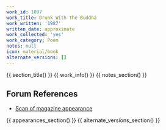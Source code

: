 ```yaml
---
work_id: 1097
work_title: Drunk With The Buddha
work_written: '1987'
written_date: approximate
work_collected: 'yes'
work_category: Poem
notes: null
icon: material/book
alternate_versions: []
---
```


{{ section_title() }}
{{ work_info() }}
{{ notes_section() }}
## Forum References
- [Scan of magazine appearance](https://bukowskiforum.com/threads/clock-radio-6-7-spring-1987.11187/#post-152474)

{{ appearances_section() }}
{{ alternate_versions_section() }}